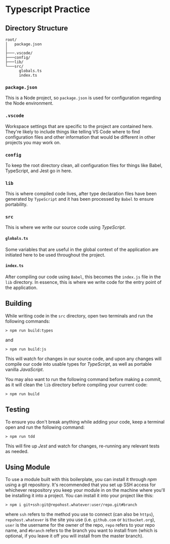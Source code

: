 # Typescript Practice

## Directory Structure

```
root/
│   package.json
│
├───.vscode/
├───config/
├───lib/
└───src/
      globals.ts
      index.ts
```

### `package.json`

This is a Node project, so `package.json` is used for configuration regarding
the Node environment.

### `.vscode`

Workspace settings that are specific to the project are contained here. They're
likely to include things like telling VS Code where to find configuration files
and other information that would be different in other projects you may work on.

### `config`

To keep the root directory clean, all configuration files for things like
Babel, TypeScript, and Jest go in here.

### `lib`

This is where compiled code lives, after type declaration files have been
generated by `TypeScript` and it has been processed by `Babel` to ensure
portability.

### `src`

This is where we write our source code using _TypeScript_.

#### `globals.ts`

Some variables that are useful in the global context of the application are
initiated here to be used throughout the project.

#### `index.ts`

After compiling our code using `Babel`, this becomes the `index.js` file in the
`lib` directory. In essence, this is where we write code for the entry point of
the application.

## Building

While writing code in the `src` directory, open two terminals and run the
following commands:

```
> npm run build:types
```

and

```
> npm run build:js
```

This will watch for changes in our source code, and upon any changes will
compile our code into usable types for _TypeScript_, as well as portable
vanilla _JavaScript_.

You may also want to run the following command before making a commit, as it
will clean the `lib` directory before compiling your current code:

```
> npm run build
```

## Testing

To ensure you don't break anything while adding your code, keep a terminal open
and run the following command:

```
> npm run tdd
```

This will fire up _Jest_ and watch for changes, re-running any relevant tests
as needed.

## Using Module

To use a module built with this boilerplate, you can install it through _npm_
using a git repository. It's recommended that you set up SSH access for
whichever respository you keep your module in on the machine where you'll be
installing it into a project. You can install it into your project like this:

```
> npm i git+ssh:git@repohost.whatever:user/repo.git#branch
```

where `ssh` refers to the method you use to connect (can also be `https`),
`repohost.whatever` is the site you use (i.e. `github.com` or `bitbucket.org`),
`user` is the username for the owner of the repo, `repo` refers to your repo
name, and `#branch` refers to the branch you want to install from (which is
optional, if you leave it off you will install from the master branch).
